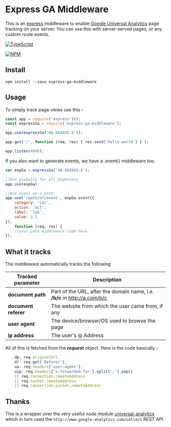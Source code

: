 # Express GA Middleware

This is an [express](http://expressjs.com) middleware to enable
[Google Universal Analytics](http://analytics.google.com)
page tracking on your server.
You can use this with server-served pages, or any custom route
events.

[![TypeScript](https://img.shields.io/badge/TypeScript-declared-blue.svg)](https://typescriptlang.org/)

[![NPM](https://nodei.co/npm/express-ga-middleware.png?downloads=true&downloadRank=true&stars=true)](https://nodei.co/npm/express-ga-middleware/)

## Install

```
npm install --save express-ga-middleware
```


## Usage

To simply track page views use this -

```javascript
const app = require('express')();
const expressGa = require('express-ga-middleware');

app.use(expressGa('UA-XXXXXX-X'));

app.get('/', function (req, res) { res.send('hello world') } );

app.listen(4040);
```


If you also want to generate events, we have a .event() middleware too.
```js
var expGa = expressGa('UA-XXXXXX-X');

//Use globally for all pageviews
app.use(expGa);

//Use event on a path
app.use('/path/of/event', expGa.event({
    category: 'cat',
    action: 'act',
    label: 'lab',
    value: 3.5
}),
    function (req, res) {
    //your path middleware code here
});
```

## What it tracks

The middleware automatically tracks the following

| Tracked parameter | Description |
|-------------------|-------------|
| **document path** | Part of the URL, after the domain name, i.e. **/b/c** in  http://a.com/b/c |
| **document referer** | The website from which the user came from, if any |
| **user agent** | The device/browser/OS used to browse the page |
| **ip address** | The user's ip Address|

All of this is fetched from the _**request**_ object. Here is the code basically -

```javascript
    dp: req.originalUrl,
    dr: req.get('Referer'),
    ua: req.headers['user-agent'],
    uip: req.headers['x-forwarded-for'].split(',').pop()
    || req.connection.remoteAddress
    || req.socket.remoteAddress
    || req.connection.socket.remoteAddress

```

## Thanks

This is a wrapper over the very useful node module [universal-analytics](http://npmjs.com/universal-analytics)
which in turn used the `http://www.google-analytics.com/collect` REST API.